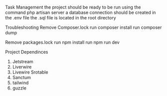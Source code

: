 Task Management
the project should be ready to be run using the command php artisan server
a database connection should  be created in the .env file the .sql file is located in the root directory 

Troubleshooting 
Remove Composer.lock 
run composer install 
run composer dump

Remove packages.lock 
run npm install 
run npm run dev 

Project Dependinces  
1. Jetstream 
2. Liverwire
3. Livewire Srotable 
4. Sanctum
5. tailwind
6. guzzle
